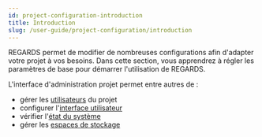 ```yaml
---
id: project-configuration-introduction
title: Introduction
slug: /user-guide/project-configuration/introduction
---
```


REGARDS permet de modifier de nombreuses configurations afin d'adapter votre projet à vos besoins. Dans cette section, vous apprendrez à régler les paramètres de base pour démarrer l'utilisation de REGARDS.

L'interface d'administration projet permet entre autres de :

- gérer les [utilisateurs](users) du projet
- configurer l'[interface utilisateur](user-interface)
- vérifier l'[état du système](microservices)
- gérer les [espaces de stockage](storages)
